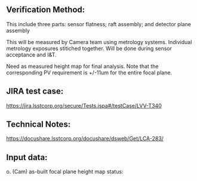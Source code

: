 Verification Method:
---

This include three parts: sensor flatness; raft assembly; and detector plane assembly

This will be measured by Camera team using metrology systems. Individual metrology exposures stitiched together. Will be done during sensor acceptance and I&T. 

Need as measured height map for final analysis. Note that the corresponding PV requirement is +/-11um for the entire focal plane.

JIRA test case:
---
https://jira.lsstcorp.org/secure/Tests.jspa#/testCase/LVV-T340

Technical Notes:
---
https://docushare.lsstcorp.org/docushare/dsweb/Get/LCA-283/

Input data:
---
o. (Cam) as-built focal plane height map 
	status: 

